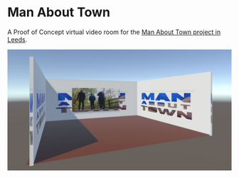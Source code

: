 # Man About Town

A Proof of Concept virtual video room for the [Man About Town project in Leeds](https://clothcatleeds.org.uk/projects/manabouttown/).

![Man About Town virtual room screen shot](https://github.com/jmkapp/man-about-town/blob/master/ManAboutTown1.JPG "Man About Town virtual room screen shot")
